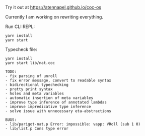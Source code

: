 Try it out at https://atennapel.github.io/coc-os

Currently I am working on rewriting everything.

Run CLI REPL:
```
yarn install
yarn start
```

Typecheck file:
```
yarn install
yarn start lib/nat.coc
```

```
TODO:
- fix parsing of unroll
- fix error message, convert to readable syntax
- bidirectional typechecking
- pretty print syntax
- holes and meta variables
- automatic insertion of meta variables
- improve type inference of annotated lambdas
- improve impredicative type inference
- solve issue with unnecessary eta-abstractions

BUGS:
- lib/parigot-nat.p Error: impossible: vapp: VRoll (sub 1 0)
- lib/list.p Cons type error
```
